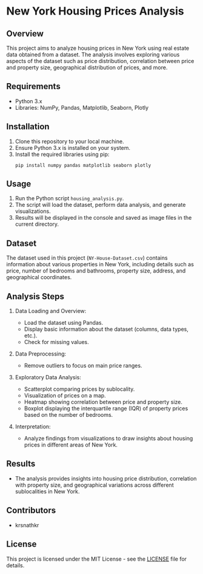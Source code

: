 # New York Housing Prices Analysis

## Overview
This project aims to analyze housing prices in New York using real estate data obtained from a dataset. The analysis involves exploring various aspects of the dataset such as price distribution, correlation between price and property size, geographical distribution of prices, and more.

## Requirements
- Python 3.x
- Libraries: NumPy, Pandas, Matplotlib, Seaborn, Plotly

## Installation
1. Clone this repository to your local machine.
2. Ensure Python 3.x is installed on your system.
3. Install the required libraries using pip:
    ```
    pip install numpy pandas matplotlib seaborn plotly
    ```

## Usage
1. Run the Python script `housing_analysis.py`.
2. The script will load the dataset, perform data analysis, and generate visualizations.
3. Results will be displayed in the console and saved as image files in the current directory.

## Dataset
The dataset used in this project (`NY-House-Dataset.csv`) contains information about various properties in New York, including details such as price, number of bedrooms and bathrooms, property size, address, and geographical coordinates.

## Analysis Steps
1. Data Loading and Overview:
   - Load the dataset using Pandas.
   - Display basic information about the dataset (columns, data types, etc.).
   - Check for missing values.

2. Data Preprocessing:
   - Remove outliers to focus on main price ranges.

3. Exploratory Data Analysis:
   - Scatterplot comparing prices by sublocality.
   - Visualization of prices on a map.
   - Heatmap showing correlation between price and property size.
   - Boxplot displaying the interquartile range (IQR) of property prices based on the number of bedrooms.

4. Interpretation:
   - Analyze findings from visualizations to draw insights about housing prices in different areas of New York.

## Results
- The analysis provides insights into housing price distribution, correlation with property size, and geographical variations across different sublocalities in New York.

## Contributors
- krsnathkr

## License
This project is licensed under the MIT License - see the [LICENSE](LICENSE) file for details.
